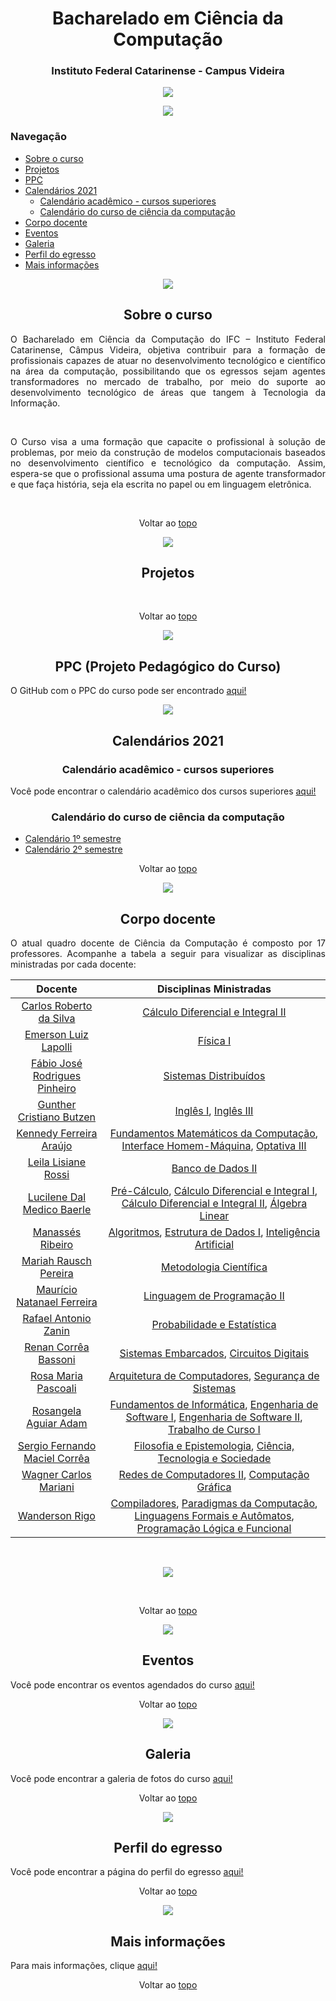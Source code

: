 # <div align="center"> Bacharelado em Ciência da Computação </div>

### <div align="center"> Instituto Federal Catarinense - Campus Videira </div>

<div align="center"> <a href="https://www.instagram.com/ifc.oficial.videira/"><img src="https://img.shields.io/badge/Instagram-ifc.oficial.videira-8600d4.svg?style=for-the-badge&logo=Instagram&logoWidth=30&labelColor=fafafa&logoColor=8600d4"/></a> </div>

<p align="center">
  <img src="https://user-images.githubusercontent.com/87784393/127034300-d8d12eae-8351-4174-9884-6f58ede80758.png" />
</p>


### <div id="nav">Navegação</div>
* <a href="#sobre-o-curso">Sobre o curso</a>
* <a href="#projetos">Projetos</a>
* <a href="#ppc">PPC</a>
* <a href="#calendario">Calendários 2021</a>
  * <a href="#acad">Calendário acadêmico - cursos superiores</a>
  * <a href="#calendario-curso">Calendário do curso de ciência da computação</a>
* <a href="#docente">Corpo docente</a>
* <a href="#eventos">Eventos</a>
* <a href="#galeria">Galeria</a>
* <a href="#egresso">Perfil do egresso</a>
* <a href="#info">Mais informações</a>

<p align="center">
  <img src="https://user-images.githubusercontent.com/87784393/127034300-d8d12eae-8351-4174-9884-6f58ede80758.png" />
</p>

## <div id="sobre-o-curso" align="center"> Sobre o curso </div>

<div align="justify">O Bacharelado em Ciência da Computação do IFC – Instituto Federal Catarinense, Câmpus Videira, objetiva contribuir para a formação de profissionais capazes de atuar no desenvolvimento tecnológico e científico na área da computação, possibilitando que os egressos sejam agentes transformadores no mercado de trabalho, por meio do suporte ao desenvolvimento tecnológico de áreas que tangem à Tecnologia da Informação.

  &nbsp;
  
O Curso visa a uma formação que capacite o profissional à solução de problemas, por meio da construção de modelos computacionais baseados no desenvolvimento científico e tecnológico da computação. Assim, espera-se que o profissional assuma uma postura de agente transformador e que faça história, seja ela escrita no papel ou em linguagem eletrônica.<div>
  
  &nbsp;
  
<p align="center">Voltar ao <a href="#nav">topo</a></p>
  
<p align="center">
  <img src="https://user-images.githubusercontent.com/87784393/127034300-d8d12eae-8351-4174-9884-6f58ede80758.png" />
</p>
  
## <div id="projetos" align="center"> Projetos </div>
  
  &nbsp;
  
<p align="center">Voltar ao <a href="#nav">topo</a></p>
  
<p align="center">
  <img src="https://user-images.githubusercontent.com/87784393/127034300-d8d12eae-8351-4174-9884-6f58ede80758.png" />
</p>
  

## <div id="ppc" align="center"> PPC (Projeto Pedagógico do Curso)</div>

O GitHub com o PPC do curso pode ser encontrado <a href="src/pages/ppc.md">aqui!</a>
  

   
<p align="center">
  <img src="https://user-images.githubusercontent.com/87784393/127034300-d8d12eae-8351-4174-9884-6f58ede80758.png" />
</p>
  
## <div id="calendario" align="center">Calendários 2021</div>
  
### <div id="acad" align="center">Calendário acadêmico - cursos superiores</div>
  
Você pode encontrar o calendário acadêmico dos cursos superiores <a href="src/files/calendario-academico-graduacao-2021.pdf">aqui!</a>
  
### <div id="calendario-curso" align="center">Calendário do curso de ciência da computação</div>
* <a href="src/files/calendario-1-sem-computacao.pdf">Calendário 1º semestre</a>
* <a href="src/files/calendario-2-sem-computacao.pdf">Calendário 2º semestre</a>
&nbsp;
<p align="center">Voltar ao <a href="#nav">topo</a></p>
  
<p align="center">
  <img src="https://user-images.githubusercontent.com/87784393/127034300-d8d12eae-8351-4174-9884-6f58ede80758.png" />
</p>
  
## <div id="docente" align="center">Corpo docente</div>
  
  

O atual quadro docente de Ciência da Computação é composto por 17 professores. Acompanhe a tabela a seguir para visualizar as disciplinas ministradas por cada docente:

Docente | Disciplinas Ministradas 
:------:  | :-------:
<a href="src/pages/corpo-docente.md/#carlos-roberto-da-silva">Carlos Roberto da Silva</a> | <a href="src/pages/ementa-ob.md/#cálculo-diferencial-e-integral-ii--60-horas">Cálculo Diferencial e Integral II</a>
<a href="src/pages/corpo-docente.md/#emerson-luiz-lapolli">Emerson Luiz Lapolli</a> | <a href="src/pages/ementa-ob.md/#física-i--30-horas">Física I</a>
<a href="src/pages/corpo-docente.md/#fábio-josé-rodrigues-pinheiro">Fábio José Rodrigues Pinheiro</a> | <a href="src/pages/ementa-ob.md/#sistemas-distribuídos--60-horas">Sistemas Distribuídos</a> <br>
<a href="src/pages/corpo-docente.md/#gunther-cristiano-butzen">Gunther Cristiano Butzen</a> | <a href="src/pages/ementa-ob.md/#inglês-i---30-horas">Inglês I</a>, <a href="src/pages/ementa-ob.md/#inglês-iii--30-horas">Inglês III</a>
<a href="src/pages/corpo-docente.md/#kennedy-ferreira-araújo">Kennedy Ferreira Araújo</a> | <a href="src/pages/ementa-ob.md/#fundamentos-matemáticos-da-computação---60-horas">Fundamentos Matemáticos da Computação</a>, <a href="src/pages/ementa-ob.md/#interface-homem-máquina--60-horas">Interface Homem-Máquina</a>, <a href="src/pages/ementa-ob.md/#optativa-iii--30-horas">Optativa III</a>
<a href="src/pages/corpo-docente.md/#leila-lisiane-rossi">Leila Lisiane Rossi</a> | <a href="src/pages/ementa-ob.md/#banco-de-dados-ii--60-horas">Banco de Dados II</a>
<a href="src/pages/corpo-docente.md/#lucilene-dal-medico-baerle">Lucilene Dal Medico Baerle</a> | <a href="src/pages/ementa-ob.md/#pré-cálculo---60-horas">Pré-Cálculo</a>, <a href="src/pages/ementa-ob.md/#cálculo-diferencial-e-integral-i--60-horas">Cálculo Diferencial e Integral I</a>, <a href="src/pages/ementa-ob.md/#cálculo-diferencial-e-integral-ii--60-horas">Cálculo Diferencial e Integral II</a>, <a href="src/pages/ementa-ob.md/#álgebra-linear--60-horas">Álgebra Linear</a><br>  
<a href="src/pages/corpo-docente.md/#manassés-ribeiro">Manassés Ribeiro</a> | <a href="src/pages/ementa-ob.md/#algoritmos--90-horas">Algoritmos</a>, <a href="src/pages/ementa-ob.md/#estrutura-de-dados-i--60-horas">Estrutura de Dados I</a>, <a href="src/pages/ementa-ob.md/#inteligência-artificial--60-horas">Inteligência Artificial</a><br>
<a href="src/pages/corpo-docente.md/#mariah-rausch-pereira">Mariah Rausch Pereira</a> | <a href="src/pages/ementa-ob.md/#metodologia-científica---30-horas">Metodologia Científica</a><br>
<a href="src/pages/corpo-docente.md/#maurício-natanael-ferreira">Maurício Natanael Ferreira</a> | <a href="src/pages/ementa-ob.md/#linguagem-de-programação-ii--60-horas">Linguagem de Programação II</a><br>
<a href="src/pages/corpo-docente.md/#rafael-antonio-zanin">Rafael Antonio Zanin</a> | <a href="src/pages/ementa-ob.md/#probabilidade-e-estatística--60-horas">Probabilidade e Estatística</a> <br>
<a href="src/pages/corpo-docente.md/#renan-corrêa-bassoni">Renan Corrêa Bassoni</a> | <a href="src/pages/ementa-ob.md/#sistemas-embarcados--60-horas">Sistemas Embarcados</a>, <a href="src/pages/ementa-ob.md/#circuitos-digitais--30-horas">Circuitos Digitais</a> <br>
<a href="src/pages/corpo-docente.md/#rosa-maria-pascoali">Rosa Maria Pascoali</a> | <a href="src/pages/ementa-ob.md/#arquitetura-de-computadores--60-horas">Arquitetura de Computadores</a>, <a href="src/pages/ementa-ob.md/#segurança-de-sistemas--60-horas">Segurança de Sistemas</a>
<a href="src/pages/corpo-docente.md/#rosangela-aguiar-adam">Rosangela Aguiar Adam</a> | <a href="src/pages/ementa-ob.md/#fundamentos-da-informática---30-horas">Fundamentos de Informática</a>, <a href="src/pages/ementa-ob.md/#engenharia-de-software-i--60-horas">Engenharia de Software I</a>, <a href="src/pages/ementa-ob.md/#engenharia-de-software-ii--60-horas">Engenharia de Software II</a>, <a href="src/pages/ementa-ob.md/#trabalho-de-curso-i--60-horas">Trabalho de Curso I</a><br>
<a href="src/pages/corpo-docente.md/#sergio-fernando-maciel-corrêa">Sergio Fernando Maciel Corrêa</a> | <a href="src/pages/ementa-ob.md/#epistemologia-e-filosofia--30-horas">Filosofia e Epistemologia</a>, <a href="src/pages/ementa-ob.md/#ciência-tecnologia-e-sociedade--30-horas">Ciência, Tecnologia e Sociedade</a> <br>
<a href="src/pages/corpo-docente.md/#wagner-carlos-mariani">Wagner Carlos Mariani</a> | <a href="src/pages/ementa-ob.md/#redes-de-computadores-ii--60-horas">Redes de Computadores II</a>, <a href="src/pages/ementa-ob.md/#computação-gráfica--60-horas">Computação Gráfica</a><br>
<a href="src/pages/corpo-docente.md/#wanderson-rigo">Wanderson Rigo</a> | <a href="src/pages/ementa-ob.md/#compiladores--60-horas">Compiladores</a>, <a href="src/pages/ementa-ob.md/#paradigmas-da-computação--30-horas">Paradigmas da Computação</a>, <a href="src/pages/ementa-ob.md/#linguagens-formais-e-autômatos--30-horas">Linguagens Formais e Autômatos</a>, <a href="src/pages/ementa-ob.md/#programação-lógica-e-funcional--30-horas">Programação Lógica e Funcional</a><br>

  &nbsp;
  
<div align="center">
  <a href="src/pages/corpo-docente.md"><img src="https://img.shields.io/badge/-Mais%20informa%C3%A7%C3%B5es%20sobre%20cada%20docente-green?style=for-the-badge&color=8600d4"/></a> </div>
  
&nbsp; 

<p align="center">Voltar ao <a href="#nav">topo</a></p>
  
<p align="center">
 <img src="https://user-images.githubusercontent.com/87784393/127034300-d8d12eae-8351-4174-9884-6f58ede80758.png" />
</p>  
  
## <div id="evento" align="center">Eventos</div>
  
Você pode encontrar os eventos agendados do curso <a href="src/pages/eventos.md">aqui!</a>

<p align="center">Voltar ao <a href="#nav">topo</a></p>
  
  <p align="center">
 <img src="https://user-images.githubusercontent.com/87784393/127034300-d8d12eae-8351-4174-9884-6f58ede80758.png" />
</p>  
  
## <div id="galeria" align="center">Galeria</div>
  
Você pode encontrar a galeria de fotos do curso <a href="https://cienciacomputacao-ifcvideira.github.io/gallery/">aqui!</a>

<p align="center">Voltar ao <a href="#nav">topo</a></p>
  
<p align="center">
  <img src="https://user-images.githubusercontent.com/87784393/127034300-d8d12eae-8351-4174-9884-6f58ede80758.png" />
</p>  
  
## <div id="egresso" align="center">Perfil do egresso</div>
  
Você pode encontrar a página do perfil do egresso <a href="src/pages/perfil-egresso.md">aqui!</a>

<p align="center">Voltar ao <a href="#nav">topo</a></p>

<p align="center">
 <img src="https://user-images.githubusercontent.com/87784393/127034300-d8d12eae-8351-4174-9884-6f58ede80758.png" />
</p>  
  
## <div id="info" align="center">Mais informações</div>
  
Para mais informações, clique <a href="src/pages/info.md">aqui!</a>

<p align="center">Voltar ao <a href="#nav">topo</a></p>
